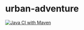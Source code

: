 # urban-adventure

[![Java CI with Maven](https://github.com/masmangan/urban-adventure/actions/workflows/maven.yml/badge.svg)](https://github.com/masmangan/urban-adventure/actions/workflows/maven.yml)
